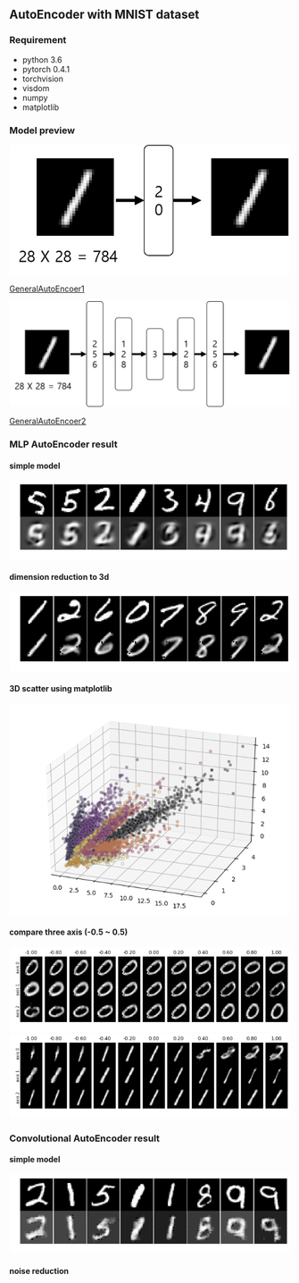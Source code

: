 ## AutoEncoder with MNIST dataset

### Requirement
- python 3.6
- pytorch 0.4.1
- torchvision
- visdom
- numpy
- matplotlib

### Model preview
<center><img src="./image/GeneralAE.png"></center>

[GeneralAutoEncoer1](./General_AutoEncoder.ipynb)

<center><img src="./image/GeneralAE_vis.png"></center>

[GeneralAutoEncoer2](./General_AutoEncoder_vis.ipynb)

### MLP AutoEncoder result
#### simple model
![outcome0](./image/outcome0.png)
#### dimension reduction to 3d
![outcome1](./image/outcome1.png)
#### 3D scatter using matplotlib
![sd_scatter](./image/3d_scatter.png)
#### compare three axis (-0.5 ~ 0.5)
![comp_axis_0](./image/comp_axis_0.png)
![comp_axis_1](./image/comp_axis_1.png)
### Convolutional AutoEncoder result
#### simple model
![outcome2](./image/outcome2.png)
#### noise reduction
